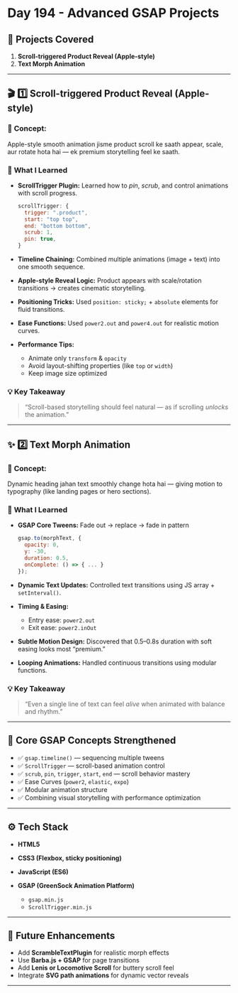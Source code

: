 # Day 194 - **Advanced GSAP Projects**

## 🚀 Projects Covered

1. **Scroll-triggered Product Reveal (Apple-style)**
2. **Text Morph Animation**

---

## 🎬 1️⃣ Scroll-triggered Product Reveal (Apple-style)

### 🧠 **Concept:**

Apple-style smooth animation jisme product scroll ke saath appear, scale, aur rotate hota hai —
ek premium storytelling feel ke saath.

### 🧩 **What I Learned**

* **ScrollTrigger Plugin:**
  Learned how to *pin*, *scrub*, and control animations with scroll progress.

  ```js
  scrollTrigger: {
    trigger: ".product",
    start: "top top",
    end: "bottom bottom",
    scrub: 1,
    pin: true,
  }
  ```
* **Timeline Chaining:**
  Combined multiple animations (image + text) into one smooth sequence.
* **Apple-style Reveal Logic:**
  Product appears with scale/rotation transitions →
  creates cinematic storytelling.
* **Positioning Tricks:**
  Used `position: sticky;` + `absolute` elements for fluid transitions.
* **Ease Functions:**
  Used `power2.out` and `power4.out` for realistic motion curves.
* **Performance Tips:**

  * Animate only `transform` & `opacity`
  * Avoid layout-shifting properties (like `top` or `width`)
  * Keep image size optimized

### 💡 **Key Takeaway**

> “Scroll-based storytelling should feel natural — as if scrolling *unlocks* the animation.”

---

## ✨ 2️⃣ Text Morph Animation

### 🧠 **Concept:**

Dynamic heading jahan text smoothly change hota hai —
giving motion to typography (like landing pages or hero sections).

### 🧩 **What I Learned**

* **GSAP Core Tweens:**
  Fade out → replace → fade in pattern

  ```js
  gsap.to(morphText, {
    opacity: 0,
    y: -30,
    duration: 0.5,
    onComplete: () => { ... }
  });
  ```
* **Dynamic Text Updates:**
  Controlled text transitions using JS array + `setInterval()`.
* **Timing & Easing:**

  * Entry ease: `power2.out`
  * Exit ease: `power2.inOut`
* **Subtle Motion Design:**
  Discovered that 0.5–0.8s duration with soft easing looks most “premium.”
* **Looping Animations:**
  Handled continuous transitions using modular functions.

### 💡 **Key Takeaway**

> “Even a single line of text can feel *alive* when animated with balance and rhythm.”

---

## 🧱 **Core GSAP Concepts Strengthened**

* ✅ `gsap.timeline()` — sequencing multiple tweens
* ✅ `ScrollTrigger` — scroll-based animation control
* ✅ `scrub`, `pin`, `trigger`, `start`, `end` — scroll behavior mastery
* ✅ Ease Curves (`power2`, `elastic`, `expo`)
* ✅ Modular animation structure
* ✅ Combining visual storytelling with performance optimization

---

## ⚙️ **Tech Stack**

* **HTML5**
* **CSS3 (Flexbox, sticky positioning)**
* **JavaScript (ES6)**
* **GSAP (GreenSock Animation Platform)**

  * `gsap.min.js`
  * `ScrollTrigger.min.js`

---

## 🌈 **Future Enhancements**

* Add **ScrambleTextPlugin** for realistic morph effects
* Use **Barba.js + GSAP** for page transitions
* Add **Lenis or Locomotive Scroll** for buttery scroll feel
* Integrate **SVG path animations** for dynamic vector reveals

---

